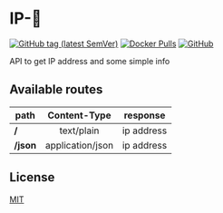 # IP-🧰

[![GitHub tag (latest SemVer)](https://img.shields.io/github/v/tag/DavidEredics/IP-toolbox?sort=semver)](https://github.com/DavidEredics/IP-toolbox/tags)
[![Docker Pulls](https://img.shields.io/docker/pulls/davideredics/ip-toolbox)](https://hub.docker.com/r/davideredics/ip-toolbox)
[![GitHub](https://img.shields.io/github/license/DavidEredics/IP-toolbox)](LICENSE)

API to get IP address and some simple info

## Available routes
| path | Content-Type | response |
|------|:------------:|:--------:|
| **/** | text/plain | ip address |
| **/json** | application/json | ip address |

## License
[MIT](LICENSE)
